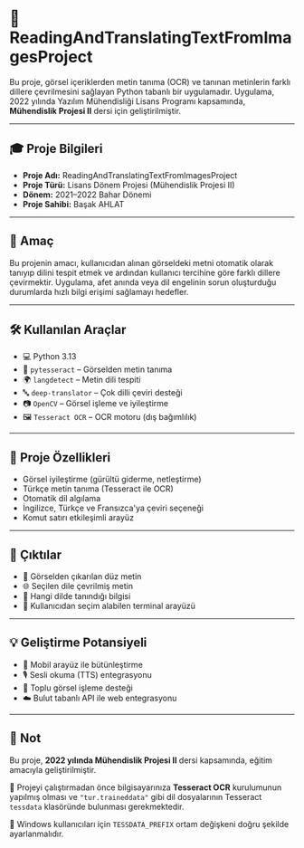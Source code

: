 # 📄 ReadingAndTranslatingTextFromImagesProject

Bu proje, görsel içeriklerden metin tanıma (OCR) ve tanınan metinlerin farklı dillere çevrilmesini sağlayan Python tabanlı bir uygulamadır. Uygulama, 2022 yılında Yazılım Mühendisliği Lisans Programı kapsamında, **Mühendislik Projesi II** dersi için geliştirilmiştir.

---

## 🎓 Proje Bilgileri

- **Proje Adı:** ReadingAndTranslatingTextFromImagesProject  
- **Proje Türü:** Lisans Dönem Projesi (Mühendislik Projesi II)  
- **Dönem:** 2021–2022 Bahar Dönemi  
- **Proje Sahibi:** Başak AHLAT  

---

## 🎯 Amaç

Bu projenin amacı, kullanıcıdan alınan görseldeki metni otomatik olarak tanıyıp dilini tespit etmek ve ardından kullanıcı tercihine göre farklı dillere çevirmektir. Uygulama, afet anında veya dil engelinin sorun oluşturduğu durumlarda hızlı bilgi erişimi sağlamayı hedefler.

---

## 🛠 Kullanılan Araçlar

- 💻 Python 3.13  
- 🧠 `pytesseract` – Görselden metin tanıma  
- 🌍 `langdetect` – Metin dili tespiti  
- 🔤 `deep-translator` – Çok dilli çeviri desteği  
- 📷 `OpenCV` – Görsel işleme ve iyileştirme  
- 🖼️ `Tesseract OCR` – OCR motoru (dış bağımlılık)  

---

## 🚀 Proje Özellikleri

- Görsel iyileştirme (gürültü giderme, netleştirme)  
- Türkçe metin tanıma (Tesseract ile OCR)  
- Otomatik dil algılama  
- İngilizce, Türkçe ve Fransızca'ya çeviri seçeneği  
- Komut satırı etkileşimli arayüz

---

## 🧪 Çıktılar

- 📄 Görselden çıkarılan düz metin  
- 🌐 Seçilen dile çevrilmiş metin  
- 🧭 Hangi dilde tanındığı bilgisi  
- 👤 Kullanıcıdan seçim alabilen terminal arayüzü

---

## 💡 Geliştirme Potansiyeli

- 📱 Mobil arayüz ile bütünleştirme  
- 🎙️ Sesli okuma (TTS) entegrasyonu  
- 📂 Toplu görsel işleme desteği  
- ☁️ Bulut tabanlı API ile web entegrasyonu

---

## 📎 Not

Bu proje, **2022 yılında Mühendislik Projesi II** dersi kapsamında, eğitim amacıyla geliştirilmiştir.

🔧 Projeyi çalıştırmadan önce bilgisayarınıza **Tesseract OCR** kurulumunun yapılmış olması ve `"tur.traineddata"` gibi dil dosyalarının Tesseract `tessdata` klasöründe bulunması gerekmektedir.

🧭 Windows kullanıcıları için `TESSDATA_PREFIX` ortam değişkeni doğru şekilde ayarlanmalıdır.

